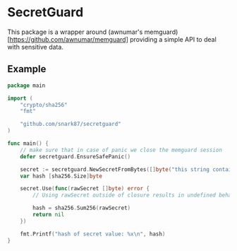 # SecretGuard

This package is a wrapper around (awnumar's memguard)[https://github.com/awnumar/memguard] providing a simple API to deal with sensitive data.

## Example

```go
package main

import (
	"crypto/sha256"
	"fmt"

	"github.com/snark87/secretguard"
)

func main() {
	// make sure that in case of panic we close the memguard session
	defer secretguard.EnsureSafePanic()

	secret := secretguard.NewSecretFromBytes([]byte("this string contains secret"))
	var hash [sha256.Size]byte

	secret.Use(func(rawSecret []byte) error {
		// Using rawSecret outside of closure results in undefined behavior

		hash = sha256.Sum256(rawSecret)
		return nil
	})

	fmt.Printf("hash of secret value: %x\n", hash)
}
```